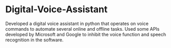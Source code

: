 # Digital-Voice-Assistant
Developed a digital voice assistant in python that operates on voice commands to automate several online and offline tasks. Used some APIs developed by Microsoft and Google to inhibit the voice function and speech recognition in the software.
